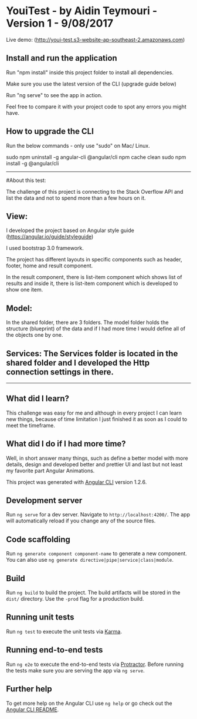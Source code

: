 # YouiTest - by Aidin Teymouri - Version 1 - 9/08/2017

Live demo: (http://youi-test.s3-website-ap-southeast-2.amazonaws.com)

## Install and run the application 


Run "npm install" inside this project folder to install all dependencies.

Make sure you use the latest version of the CLI (upgrade guide below)

Run "ng serve" to see the app in action.

Feel free to compare it with your project code to spot any errors you might have.


How to upgrade the CLI
-----------------------

Run the below commands - only use "sudo" on Mac/ Linux.

sudo npm uninstall -g angular-cli @angular/cli
npm cache clean
sudo npm install -g @angular/cli


------------------------------------------------------------------------------------------------------

#About this test: 

The challenge of this project is connecting to the Stack Overflow API and list the data and not to spend more than a few hours on it.

## View:
I developed the project based on Angular style guide (https://angular.io/guide/styleguide) 

I used bootstrap 3.0 framework.

The project has different layouts in specific components such as header, footer, home and result component. 

In the result component, there is list-item component which shows list of results and inside it, there is list-item component which is developed to show one item.

## Model: 
In the shared folder, there are 3 folders. The model folder holds the structure (blueprint) of the data and if I had more time I would define all of the objects one by one.

## Services: The Services folder is located in the shared folder and I developed the Http connection settings in there.

-------------------------------------------------------------------------------------
## What did I learn? 
This challenge was easy for me and although in every project I can learn new things, because of time limitation I just finished it as soon as I could to meet the timeframe.

## What did I do if I had more time? 
Well, in short answer many things, such as define a better model with more details, design and developed better and prettier UI and last but not least my favorite part  Angular Animations.



This project was generated with [Angular CLI](https://github.com/angular/angular-cli) version 1.2.6.

## Development server

Run `ng serve` for a dev server. Navigate to `http://localhost:4200/`. The app will automatically reload if you change any of the source files.

## Code scaffolding

Run `ng generate component component-name` to generate a new component. You can also use `ng generate directive|pipe|service|class|module`.

## Build

Run `ng build` to build the project. The build artifacts will be stored in the `dist/` directory. Use the `-prod` flag for a production build.

## Running unit tests

Run `ng test` to execute the unit tests via [Karma](https://karma-runner.github.io).

## Running end-to-end tests

Run `ng e2e` to execute the end-to-end tests via [Protractor](http://www.protractortest.org/).
Before running the tests make sure you are serving the app via `ng serve`.

## Further help

To get more help on the Angular CLI use `ng help` or go check out the [Angular CLI README](https://github.com/angular/angular-cli/blob/master/README.md).
